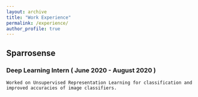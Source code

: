 ```yaml
---
layout: archive
title: "Work Experience"
permalink: /experience/
author_profile: true
---
```


## Sparrosense
  ### Deep Learning Intern ( June 2020 - August 2020 )
    Worked on Unsupervised Representation Learning for classification and improved accuracies of image classifiers.

